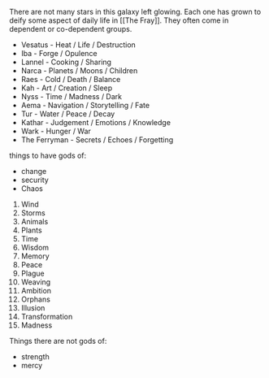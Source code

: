 There are not many stars in this galaxy left glowing. Each one has grown to deify some aspect of daily life in [[The Fray]]. They often come in dependent or co-dependent groups.

- Vesatus - Heat / Life / Destruction
- Iba - Forge / Opulence
- Lannel - Cooking / Sharing
- Narca - Planets / Moons / Children
- Raes - Cold / Death / Balance
- Kah - Art / Creation / Sleep
- Nyss - Time / Madness / Dark
- Aema - Navigation / Storytelling / Fate
- Tur - Water / Peace / Decay
- Kathar - Judgement / Emotions / Knowledge
- Wark - Hunger / War
- The Ferryman - Secrets / Echoes / Forgetting


things to have gods of:
 - change
 - security
 - Chaos

1. Wind
2. Storms
3. Animals
4. Plants
5. Time
6. Wisdom
7. Memory
8. Peace
9. Plague
10. Weaving
11. Ambition
12. Orphans
13. Illusion
14. Transformation
15. Madness

Things there are not gods of:
- strength
- mercy